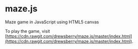 # maze.js
Maze game in JavaScript using HTML5 canvas

To play the game, visit [https://cdn.rawgit.com/drewsberry/maze.js/master/index.html](https://cdn.rawgit.com/drewsberry/maze.js/master/index.html).
